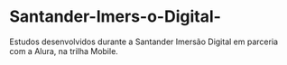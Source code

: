 # Santander-Imers-o-Digital-
Estudos desenvolvidos durante a Santander Imersão Digital em parceria com a Alura, na trilha Mobile.
